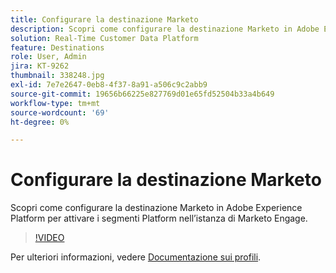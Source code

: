 ```yaml
---
title: Configurare la destinazione Marketo
description: Scopri come configurare la destinazione Marketo in Adobe Experience Platform per attivare i segmenti Platform nell’istanza di Marketo Engage.
solution: Real-Time Customer Data Platform
feature: Destinations
role: User, Admin
jira: KT-9262
thumbnail: 338248.jpg
exl-id: 7e7e2647-0eb8-4f37-8a91-a506c9c2abb9
source-git-commit: 19656b66225e827769d01e65fd52504b33a4b649
workflow-type: tm+mt
source-wordcount: '69'
ht-degree: 0%

---
```


# Configurare la destinazione Marketo

Scopri come configurare la destinazione Marketo in Adobe Experience Platform per attivare i segmenti Platform nell’istanza di Marketo Engage.

>[!VIDEO](https://video.tv.adobe.com/v/338248?quality=12&learn=on)

Per ulteriori informazioni, vedere [Documentazione sui profili](https://experienceleague.adobe.com/docs/experience-platform/rtcdp/profile/profile-browse.html).
